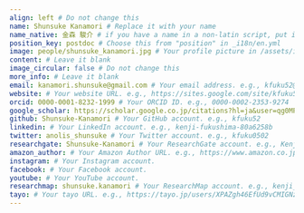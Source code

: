 ```yaml
---
align: left # Do not change this
name: Shunsuke Kanamori # Replace it with your name
name_native: 金森 駿介 # if you have a name in a non-latin script, put it here
position_key: postdoc # Choose this from "position" in _i18n/en.yml
image: people/shunsuke_kanamori.jpg # Your profile picture in /assets/images/people/
content: # Leave it blank
image_circular: false # Do not change this
more_info: # Leave it blank
email: kanamori.shunsuke@gmail.com # Your email address. e.g., kfuku52@gmail.com
website: # Your website URL. e.g., https://sites.google.com/site/kfuku52/
orcid: 0000-0001-8232-1999 # Your ORCID ID. e.g., 0000-0002-2353-9274
google_scholar: https://scholar.google.co.jp/citations?hl=ja&user=qg0MP8cAAAAJ # Your Google Scholar page. e.g., https://scholar.google.co.jp/citations?sortby=pubdate&hl=en&user=YrrVuIEAAAAJ
github: Shunsuke-Kanamori # Your GitHub account. e.g., kfuku52
linkedin: # Your LinkedIn account. e.g., kenji-fukushima-80a6258b
twitter: anolis_shunsuke # Your Twitter account. e.g., kfuku0502
researchgate: Shunsuke-Kanamori # Your ResearchGate account. e.g., Kenji-Fukushima-3
amazon_author: # Your Amazon Author URL. e.g., https://www.amazon.co.jp/stores/%E7%A6%8F%E5%B3%B6-%E5%81%A5%E5%85%90/author/B09S6DYLF1
instagram: # Your Instagram account.
facebook: # Your Facebook account. 
youtube: # Your YouTube account.
researchmap: shunsuke.kanamori # Your ResearchMap account. e.g., kenji_fukushima
tayo: # Your tayo URL. e.g., https://tayo.jp/users/XPAZgh46EfUd9vCMIGNz8isozCu1
---
```

